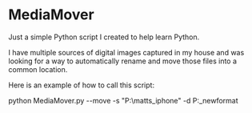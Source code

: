 # MediaMover

Just a simple Python script I created to help learn Python.

I have multiple sources of digital images captured in my house and was looking for a way to automatically rename and move those files into a common location.

Here is an example of how to call this script:

python MediaMover.py --move -s "P:\matts_iphone" -d P:\_newformat
